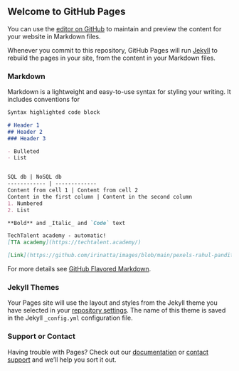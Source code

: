 ## Welcome to GitHub Pages

You can use the [editor on GitHub](https://github.com/irinatta/irinatta.github.io/edit/main/index.md) to maintain and preview the content for your website in Markdown files.

Whenever you commit to this repository, GitHub Pages will run [Jekyll](https://jekyllrb.com/) to rebuild the pages in your site, from the content in your Markdown files.

### Markdown

Markdown is a lightweight and easy-to-use syntax for styling your writing. It includes conventions for

```markdown
Syntax highlighted code block

# Header 1
## Header 2
### Header 3

- Bulleted
- List


SQL db | NoSQL db
------------ | -------------
Content from cell 1 | Content from cell 2
Content in the first column | Content in the second column
1. Numbered
2. List

**Bold** and _Italic_ and `Code` text

TechTalent academy - automatic!
[TTA academy](https://techtalent.academy/)

[Link](https://github.com/irinatta/images/blob/main/pexels-rahul-pandit-1129253.jpg) and ![Image](https://github.com/irinatta/images/blob/main/pexels-rahul-pandit-1129253.jpg)
```

For more details see [GitHub Flavored Markdown](https://guides.github.com/features/mastering-markdown/).

### Jekyll Themes

Your Pages site will use the layout and styles from the Jekyll theme you have selected in your [repository settings](https://github.com/irinatta/irinatta.github.io/settings). The name of this theme is saved in the Jekyll `_config.yml` configuration file.

### Support or Contact

Having trouble with Pages? Check out our [documentation](https://docs.github.com/categories/github-pages-basics/) or [contact support](https://support.github.com/contact) and we’ll help you sort it out.
